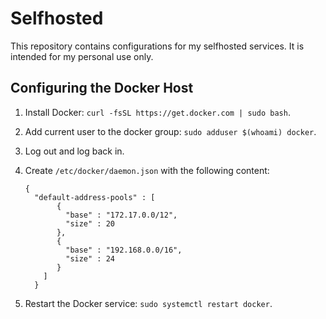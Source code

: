 # Selfhosted

This repository contains configurations for my selfhosted services. It is intended for my personal use only.

## Configuring the Docker Host

1. Install Docker: `curl -fsSL https://get.docker.com | sudo bash`.
2. Add current user to the docker group: `sudo adduser $(whoami) docker`.
3. Log out and log back in.
4. Create `/etc/docker/daemon.json` with the following content:
   
   ```
   {
     "default-address-pools" : [
          {
            "base" : "172.17.0.0/12",
            "size" : 20
          },
          {
            "base" : "192.168.0.0/16",
            "size" : 24
          }
       ]
     }
   ```
   
6. Restart the Docker service: `sudo systemctl restart docker`.
